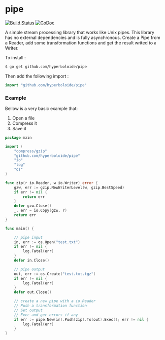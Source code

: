 # pipe

[![Build Status](https://travis-ci.org/hyperboloide/pipe.svg)](https://travis-ci.org/hyperboloide/pipe)
[![GoDoc](https://godoc.org/github.com/hyperboloide/pipe?status.svg)](https://godoc.org/github.com/hyperboloide/pipe)

A simple stream processing library that works like Unix pipes.
This library has no external dependencies and is fully asynchronous.
Create a Pipe from a Reader, add some transformation functions and get the result writed to a Writer.

To install :
```sh
$ go get github.com/hyperboloide/pipe
```

Then add the following import :
```go
import "github.com/hyperboloide/pipe"
```


### Example

Bellow is a very basic example that:

1. Open a file
2. Compress it
3. Save it

```go
package main

import (
    "compress/gzip"
    "github.com/hyperboloide/pipe"
    "io"
    "log"
    "os"
)

func zip(r io.Reader, w io.Writer) error {
    gzw, err := gzip.NewWriterLevel(w, gzip.BestSpeed)
    if err != nil {
        return err
    }
    defer gzw.Close()
    _, err = io.Copy(gzw, r)
    return err
}

func main() {

    // pipe input
    in, err := os.Open("test.txt")
    if err != nil {
        log.Fatal(err)
    }
    defer in.Close()

    // pipe output
    out, err := os.Create("test.txt.tgz")
    if err != nil {
        log.Fatal(err)
    }
    defer out.Close()

    // create a new pipe with a io.Reader
    // Push a transformation function
    // Set output
    // Exec and get errors if any
    if err := pipe.New(in).Push(zip).To(out).Exec(); err != nil {
        log.Fatal(err)
    }
}
```
